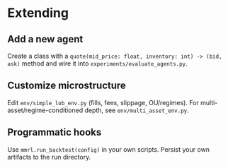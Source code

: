 # Extending

## Add a new agent
Create a class with a `quote(mid_price: float, inventory: int) -> (bid, ask)` method and wire it into `experiments/evaluate_agents.py`.

## Customize microstructure
Edit `env/simple_lob_env.py` (fills, fees, slippage, OU/regimes). For multi-asset/regime-conditioned depth, see `env/multi_asset_env.py`.

## Programmatic hooks
Use `mmrl.run_backtest(config)` in your own scripts. Persist your own artifacts to the run directory.